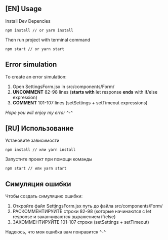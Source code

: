[EN] Usage
---
Install Dev Depencies

```npm install // or yarn install```

Then run project with terminal command

```npm start // or yarn start ```

Error simulation
---
To create an error simulation:
 1. Open SettingsForm.jsx in src/components/Form/
 2. **UNCOMMENT** 82-98 lines (**starts with** let response **ends** with if/else expression)
 3. **COMMENT** 101-107 lines (setSettings + setTimeout expressions)
 
 *Hope you will enjoy my error ^-^*
 
[RU] Использование
 ---
 Установите зависимости
 
 ```npm install // или yarn install```
 
 Запустите проект при помощи команды 

```npm start // или yarn start ```

Симуляция ошибки
---
Чтобы создать симуляцию ошибки:
1. Откройте файл SettingsForm.jsx путь до файла src/components/Form/
2. РАСКОММЕНТИРУЙТЕ строки 82-98 (которые начинаются с let response
и заканчиваются выражением if/else)
3. ЗАКОММЕНТИРУЙТЕ 101-107 строки (setSettings + setTimeout)

Надеюсь, что моя ошибка вам понравится ^-^

